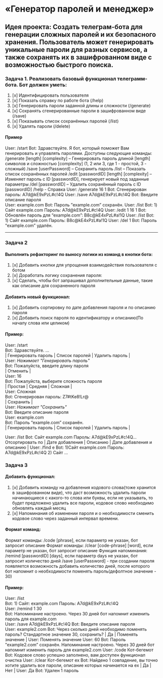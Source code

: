 # «Генератор паролей и менеджер»

## Идея проекта: Создать телеграм-бота для генерации сложных паролей и их безопасного хранения. Пользователь может генерировать уникальные пароли для разных сервисов, а также сохранять их в зашифрованном виде с возможностью быстрого поиска.

### Задача 1. Реализовать базовый функционал телеграмм-бота. Бот должен уметь:

1. [x] Идентифицировать пользователя
2. [x] Показать справку по работе бота (/help)
3. [x] Генерировать пароли заданной длины и сложности (/generate)
4. [x] Сохранять сгенерированные пароли в зашифрованном виде (/save)
5. [x] Показывать список сохранённых паролей (/list)
6. [x] Удалять пароли (/delete)

#### Пример
   User: /start
   Bot: Здравствуйте. Я бот, который поможет Вам генерировать и управлять паролями. Доступны следующие команды:
   /generate [length] [complexity] – Генерировать пароль длиной [length] символов и сложностью [complexity] (1, 2 или 3, где 1 - простой, 3 - сложный)
   /save [userPassword] – Сохранить пароль
   /list – Показать список сохранённых паролей
   /edit [passwordID] [length] [complexity] – Изменяет пароль с ID [passwordID], генерирует новый под заданные параметры
   /del [passwordID] – Удалить сохранённый пароль с ID [passwordID]
   /help - Справка
   User: /generate 16 1
   Bot: Сгенерирован пароль: A7d@kE9xPzL#c!4Q
   User: /save A7d@kE9xPzL#c!4Q
   Bot: Введите описание пароля  
   User: example.com
   Bot: Пароль ”example.com” сохранён.
   User: /list
   Bot: 1) Сайт example.com Пароль: A7d@kE9xPzL#c!4Q
   User: /edit 1 16 1
   Bot: Обновлён пароль для “example.com”: B8c@kE4xPzL#a!1Q
   User: /list
   Bot: 1) Сайт example.com Пароль: B8c@kE4xPzL#a!1Q
   User: /del 1
   Bot: Пароль “example.com” удалён.

---

### Задача 2

#### Выполнить рефакторинг по выносу логики из команд в кнопки бота:

1. [x] Добавить кнопки для упрощения взаимодействия пользователя с ботом
2. [x] Доработать логику сохранения пароля:
3. [x] Сделать, чтобы бот запрашивал дополнительные данные, такие как описание для сохраненного пароля

#### Добавить новый функционал:

1. [x] Добавить сортировку по дате добавления пароля и по описанию пароля
2. [x] Добавить поиск пароля по идентификатору и описанию(По началу слова или целиком)

#### Пример:

   User: /start  
   Bot: Здравствуйте. …  
   | Генерировать пароль | Список паролей | Удалить пароль |  
   User: *Нажимает "Генерировать пароль"*  
   Bot: Пожалуйста, введите длину пароля  
   | Отменить |  
   User: 16  
   Bot: Пожалуйста, выберите сложность пароля  
   | Простая | Средняя | Сложная |  
   User: Сложная  
   Bot: Сгенерирован пароль: Z7#tKe8!Lr@  
   | Сохранить |  
   User: *Нажимает "Сохранить"*  
   Bot: Введите описание пароля  
   User: example.com  
   Bot: Пароль “example.com” сохранён.  
   | Генерировать пароль | Список паролей | Удалить пароль |
   
   User: /list
   Bot: Сайт example.com Пароль: A7d@kE9xPzL#c!4Q…
   Отсортировать по
   | Дате добавления | Описанию | Дате добавления и описанию |
   User: /find e
   Bot:     1)Сайт example.com Пароль: A7d@kE9xPzL#c!4Q
            2) Сайт …


### Задача 3

#### Добавить функционал:

1. [x] Добавить команду на добавления кодового слова(тоже хранится в зашифрованном виде), что даст возможность удалить
   пароли начинающиеся с какого-то слова или буквы, если не указывать, то будет предложено удалить все пароли, кодовое
   слово необходимо обновлять каждый месяц
2. [x] Напоминания об изменении пароля и о необходимости сменить кодовое слово через заданный интервал времени.

#### Формат команд:

   Формат команды: /code [phrase], если параметр не указан, бот запросит описание
   Формат команды: /clear [code-phrase] [word], если параметр не указан, бот запросит описание
   Функция напоминания: /remind [passwordID] [days], если параметр days не указан, бот запросит количество дней
   /save [userPassword] - при создании пароля появляется возможность добавить количество дней, после которого бот напомнит о необходимости поменять пароль(дефолтное значение - 30)

#### Пример:

   User: /list  
   Bot: 1) Сайт: example.com Пароль: A7d@kE9xPzL#c!4Q  
   User: /remind 1 30  
   Bot: Напоминание настроено. Через 30 дней бот напомнит изменить пароль для example.com  
   User: /save A7d@kE9xPzL#c!4Q
   Bot: Введите описание пароля  
   User: example2.com
   Bot: Через сколько дней необходимо поменять пароль? Стандартное значение 30, сохранить?
   | Да | Поменять значение |
   User: Поменять значение
   User: 60
   Bot: Пароль ”example2.com” сохранён. Напоминание настроено. Через 30 дней бот напомнит изменить пароль для example2.com
   User: /code Кот-бегемот
   Bot: Кодовое слово успешно заполнено, вам доступен функционал очистка
   User: /clear Кот-бегемот ex
   Bot: Найдено 1 совпадение, вы точно хотите удалить все пароли, описание которых начинается на ex
   | Да | Нет |
   User: Да
   Bot: Удален 1 пароль
